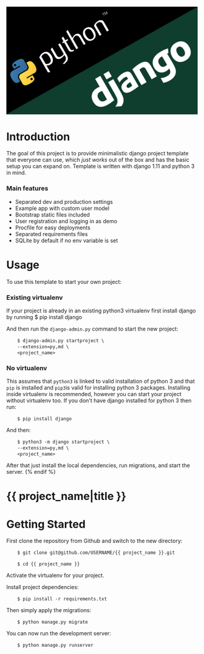 ![alt text](https://github.com/arturoromeroae/app-django/blob/main/django.png?raw=true)

# Introduction
The goal of this project is to provide minimalistic django project template that everyone can use, which _just works_ out of the box and has the basic setup you can expand on. 
Template is written with django 1.11 and python 3 in mind.

### Main features
* Separated dev and production settings
* Example app with custom user model
* Bootstrap static files included
* User registration and logging in as demo
* Procfile for easy deployments
* Separated requirements files
* SQLite by default if no env variable is set
# Usage
To use this template to start your own project:
### Existing virtualenv
If your project is already in an existing python3 virtualenv first install django by running
    $ pip install django
    
And then run the `django-admin.py` command to start the new project:
```
    $ django-admin.py startproject \
    --extension=py,md \
    <project_name>
```
      
### No virtualenv
This assumes that `python3` is linked to valid installation of python 3 and that `pip` is installed and `pip3`is valid
for installing python 3 packages.
Installing inside virtualenv is recommended, however you can start your project without virtualenv too.
If you don't have django installed for python 3 then run:
```
    $ pip install django
```
    
And then:
```
    $ python3 -m django startproject \
    --extension=py,md \
    <project_name>
```
      
      
After that just install the local dependencies, run migrations, and start the server.
{% endif %}
# {{ project_name|title }}
# Getting Started
First clone the repository from Github and switch to the new directory:
```
    $ git clone git@github.com/USERNAME/{{ project_name }}.git
```
```
    $ cd {{ project_name }}
```
    
Activate the virtualenv for your project.
    
Install project dependencies:
```
    $ pip install -r requirements.txt
```
    
    
Then simply apply the migrations:
```
    $ python manage.py migrate
```
    
You can now run the development server:
```
    $ python manage.py runserver
```
